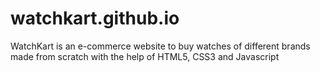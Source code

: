 # watchkart.github.io
WatchKart is an e-commerce website to buy watches of different brands made from scratch with the help of HTML5, CSS3 and Javascript

